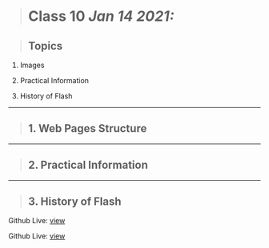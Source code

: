 > # Class 10 *Jan 14 2021:*

> ## Topics

  1. Images
  
  2. Practical Information
  
  3. History of Flash 

---

> ## 1. Web Pages Structure

---


> ## 2. Practical Information

---

> ## 3. History of Flash 



Github Live: [view](https://anassawalha95.github.io/reading-notes-2/Class%2011)

Github Live: [view](https://github.com/anassawalha95/reading-notes-2/blob/main/Class%2011.md)
